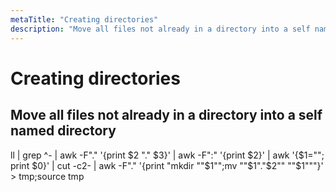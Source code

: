 ```yaml
---
metaTitle: "Creating directories"
description: "Move all files not already in a directory into a self named directory"
---
```


# Creating directories




## Move all files not already in a directory into a self named directory


ll | grep ^- | awk -F"." '{print $2 "." $3}' | awk -F":" '{print $2}' | awk '{$1=""; print $0}' | cut -c2- | awk -F"." '{print "mkdir ""$1"";mv ""$1"."$2"" ""$1"""}' > tmp;source tmp

